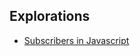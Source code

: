 ## Explorations
- [Subscribers in Javascript](https://github.com/CPIJ/Explorations/tree/subscriber-js)
